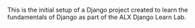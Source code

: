 This is the initial setup of a Django project created to learn the fundamentals of Django as part of the ALX Django Learn Lab.
